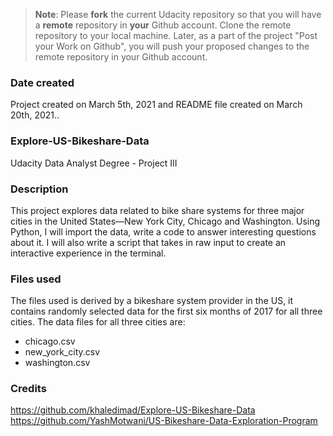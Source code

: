 >**Note**: Please **fork** the current Udacity repository so that you will have a **remote** repository in **your** Github account. Clone the remote repository to your local machine. Later, as a part of the project "Post your Work on Github", you will push your proposed changes to the remote repository in your Github account.

### Date created
Project created on March 5th, 2021 and README file created on March 20th, 2021..

### Explore-US-Bikeshare-Data
Udacity Data Analyst Degree - Project III

### Description
This project explores data related to bike share systems for three major cities in the United States—New York City, Chicago and Washington. Using Python, I will import the data, write a code to answer interesting questions about it. I will also write a script that takes in raw input to create an interactive experience in the terminal.

### Files used
The files used is derived by a bikeshare system provider in the US, it contains randomly selected data for the first six months of 2017 for all three cities. The data files for all three cities are:

- chicago.csv
- new_york_city.csv
- washington.csv

### Credits
https://github.com/khaledimad/Explore-US-Bikeshare-Data
https://github.com/YashMotwani/US-Bikeshare-Data-Exploration-Program
